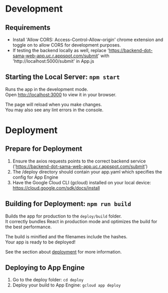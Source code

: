 # Development

## Requirements

- Install 'Allow CORS: Access-Control-Allow-origin' chrome extension and toggle on to allow CORS for development purposes.
- If testing the backend locally as well, replace 'https://backend-dot-sama-web-app.uc.r.appspot.com/submit' with 'http://localhost:5000/submit' in App.js

## Starting the Local Server: `npm start`

Runs the app in the development mode.\
Open [http://localhost:3000](http://localhost:3000) to view it in your browser.

The page will reload when you make changes.\
You may also see any lint errors in the console.

# Deployment

## Prepare for Deployment

1. Ensure the axios requests points to the correct backend service ('https://backend-dot-sama-web-app.uc.r.appspot.com/submit')
2. The /deploy directory should contain your app.yaml which specifies the config for App Engine
3. Have the Google Cloud CLI (gcloud) installed on your local device: https://cloud.google.com/sdk/docs/install

## Building for Deployment: `npm run build`

Builds the app for production to the `deploy/build` folder.\
It correctly bundles React in production mode and optimizes the build for the best performance.

The build is minified and the filenames include the hashes.\
Your app is ready to be deployed!

See the section about [deployment](https://facebook.github.io/create-react-app/docs/deployment) for more information.

## Deploying to App Engine

1. Go to the deploy folder: `cd deploy`
2. Deploy your build to App Engine: `gcloud app deploy`

